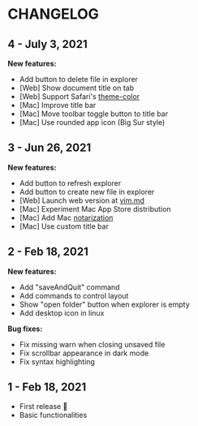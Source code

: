# CHANGELOG

## 4 - July 3, 2021

**New features:**

- Add button to delete file in explorer
- [Web] Show document title on tab
- [Web] Support Safari's [theme-color](https://css-tricks.com/safari-15-new-ui-theme-colors-and-a-css-tricks-cameo/)
- [Mac] Improve title bar
- [Mac] Move toolbar toggle button to title bar
- [Mac] Use rounded app icon (Big Sur style)

## 3 - Jun 26, 2021

**New features:**

- Add button to refresh explorer
- Add button to create new file in explorer
- [Web] Launch web version at [vim.md](https://vim.md)
- [Mac] Experiment Mac App Store distribution
- [Mac] Add Mac [notarization](https://developer.apple.com/documentation/security/notarizing_macos_software_before_distribution)
- [Mac] Use custom title bar

## 2 - Feb 18, 2021

**New features:**

- Add "saveAndQuit" command
- Add commands to control layout
- Show "open folder" button when explorer is empty
- Add desktop icon in linux

**Bug fixes:**

- Fix missing warn when closing unsaved file
- Fix scrollbar appearance in dark mode
- Fix syntax highlighting

## 1 - Feb 18, 2021

- First release 🎉
- Basic functionalities
